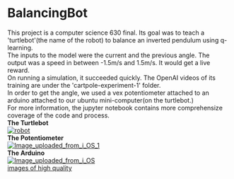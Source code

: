 # BalancingBot
This project is a computer science 630 final. Its goal was to teach a 'turtlebot'(the name of the robot) to balance an inverted pendulum using q-learning. <br>
The inputs to the model were the current and the previous angle. The output was a speed in between -1.5m/s and 1.5m/s. It would get a live reward.<br>
On running a simulation, it succeeded quickly. The OpenAI videos of its training are under the 'cartpole-experiment-1' folder.<br>
In order to get the angle, we used a vex potentiometer attached to an arduino attached to our ubuntu mini-computer(on the turtlebot.)<br>
For more information, the jupyter notebook contains more comprehensize coverage of the code and process.
<br>**The Turtlebot**<br>
<a href="https://ibb.co/c44Yka"><img src="https://image.ibb.co/e0pzQa/robot.png" alt="robot" border="0"></a>
<br>**The Potentiometer**<br>
<a href="https://ibb.co/mzQvyv"><img src="https://image.ibb.co/gUMDka/Image_uploaded_from_i_OS_1.jpg" alt="Image_uploaded_from_i_OS_1" border="0"></a>
<br>**The Arduino**<br>
<a href="https://ibb.co/kL4oJv"><img src="https://image.ibb.co/g5R2dv/Image_uploaded_from_i_OS.jpg" alt="Image_uploaded_from_i_OS" border="0"></a><br /><a target='_blank' href='https://imgbb.com/'>images of high quality</a><br />
